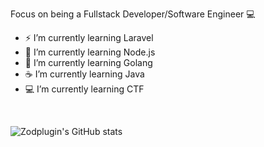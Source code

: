 Focus on being a Fullstack Developer/Software Engineer 💻

- ⚡ I’m currently learning Laravel
- 🌠 I’m currently learning Node.js
- 🦠 I’m currently learning Golang
- ☕ I’m currently learning Java
- 💻 I’m currently learning CTF
<br> 

![Zodplugin's GitHub stats](https://github-readme-stats.vercel.app/api?username=zodplugin&show_icons=true)
